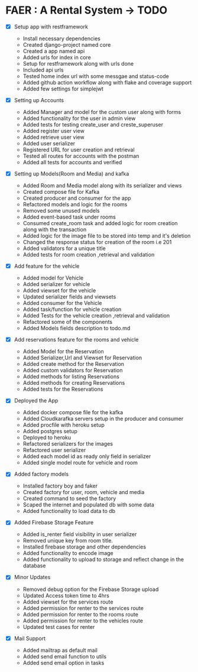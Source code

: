 # FAER : A Rental System -> TODO

- [x] Setup app with restframework

  - Install necessary dependencies
  - Created django-project named core
  - Created a app named api
  - Added urls for index in core
  - Setup for restframework along with urls done
  - Included api urls
  - Tested home index url with some messgae and status-code
  - Added github action workflow along with flake and coverage support
  - Added few settings for simplejwt

- [x] Setting up Accounts

  - Added Manager and model for the custom user along with forms
  - Added functionality for the user in admin view
  - Added tests for testing create_user and creste_superuser
  - Added register user view
  - Added retrieve user view
  - Added user serializer
  - Registered URL for user creation and retrieval
  - Tested all routes for accounts with the postman
  - Added all tests for accounts and verified

- [x] Setting up Models(Room and Media) and kafka

  - Added Room and Media model along with its serializer and views
  - Created compose file for Kafka
  - Created producer and consumer for the app
  - Refactored models and logic for the rooms
  - Removed some unused models
  - Added event-based task under rooms
  - Consumed create_room task and added logic for room creation along with the transaction
  - Added logic for the image file to be stored into temp and it's deletion
  - Changed the response status for creation of the room i.e 201
  - Added validators for a unique title
  - Added tests for room creation ,retrieval and validation

- [x] Add feature for the vehicle

  - Added model for Vehicle
  - Added serializer for vehicle
  - Added viewset for the vehicle
  - Updated serializer fields and viewsets
  - Added consumer for the Vehicle
  - Added task/function for vehicle creation
  - Added Tests for the vehicle creation ,retrieval and validation
  - Refactored some of the components
  - Added Models fields description to todo.md

- [x] Add reservations feature for the rooms and vehicle

  - Added Model for the Reservation
  - Added Serializer,Url and Viewset for Reservation
  - Added create method for the Reservation
  - Added custom validators for Reservation
  - Added methods for listing Reservations
  - Added methods for creating Reservations
  - Added tests for the Reservations

- [x] Deployed the App

  - Added docker compose file for the kafka
  - Added Cloudkarafka servers setup in the producer and consumer
  - Added procfile with heroku setup
  - Added postgres setup
  - Deployed to heroku
  - Refactored serializers for the images
  - Refactored user serializer
  - Added each model id as ready only field in serializer
  - Added single model route for vehicle and room

- [x] Added factory models

  - Installed factory boy and faker
  - Created factory for user, room, vehicle and media
  - Created command to seed the factory
  - Scaped the internet and populated db with some data
  - Added functionality to load data to db

- [x] Added Firebase Storage Feature

  - Added is_renter field visibility in user serializer
  - Removed unique key from room title.
  - Installed firebase storage and other dependencies
  - Added functionality to encode image
  - Added functionality to upload to storage and reflect change in the database

- [x] Minor Updates
  - Removed debug option for the Firebase Storage upload
  - Updated Access token time to 4hrs
  - Added viewset for the services route
  - Added permission for renter to the services route
  - Added permission for renter to the rooms route
  - Added permission for renter to the vehicles route
  - Updated test cases for renter

- [X] Mail Support
  - Added mailtrap as default mail
  - Added send email function to utils
  - Added send email option in tasks